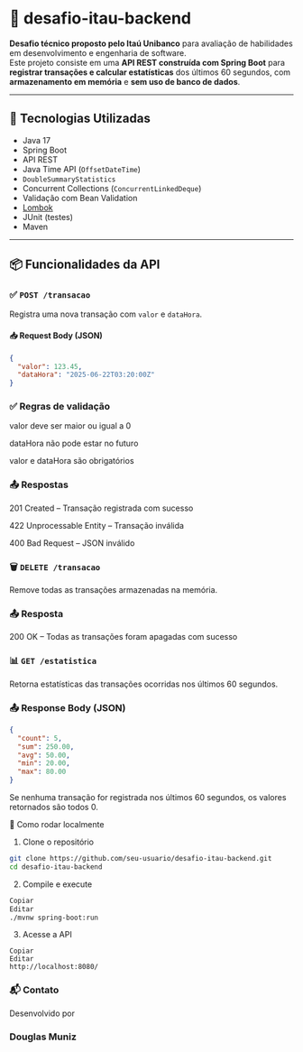 # 🚀 desafio-itau-backend

**Desafio técnico proposto pelo Itaú Unibanco** para avaliação de habilidades em desenvolvimento e engenharia de software.  
Este projeto consiste em uma **API REST construída com Spring Boot** para **registrar transações e calcular estatísticas** dos últimos 60 segundos, com **armazenamento em memória** e **sem uso de banco de dados**.

---

## 📌 Tecnologias Utilizadas

- Java 17  
- Spring Boot  
- API REST  
- Java Time API (`OffsetDateTime`)  
- `DoubleSummaryStatistics`  
- Concurrent Collections (`ConcurrentLinkedDeque`)  
- Validação com Bean Validation  
- [Lombok](https://projectlombok.org/)  
- JUnit (testes)  
- Maven  

---

## 📦 Funcionalidades da API

### ✅ `POST /transacao`

Registra uma nova transação com `valor` e `dataHora`.

#### 📥 Request Body (JSON)

```json
{
  "valor": 123.45,
  "dataHora": "2025-06-22T03:20:00Z"
}
```
### ✅ Regras de validação
valor deve ser maior ou igual a 0

dataHora não pode estar no futuro

valor e dataHora são obrigatórios

### 📤 Respostas
201 Created – Transação registrada com sucesso

422 Unprocessable Entity – Transação inválida

400 Bad Request – JSON inválido

### 🗑️ `DELETE /transacao`
Remove todas as transações armazenadas na memória.

### 📤 Resposta
200 OK – Todas as transações foram apagadas com sucesso

### 📊 `GET /estatistica`
Retorna estatísticas das transações ocorridas nos últimos 60 segundos.

### 📤 Response Body (JSON)
```json
{
  "count": 5,
  "sum": 250.00,
  "avg": 50.00,
  "min": 20.00,
  "max": 80.00
}
```
Se nenhuma transação for registrada nos últimos 60 segundos, os valores retornados são todos 0.

📝 Como rodar localmente
1. Clone o repositório
```bash
git clone https://github.com/seu-usuario/desafio-itau-backend.git
cd desafio-itau-backend
```
2. Compile e execute
```bash
Copiar
Editar
./mvnw spring-boot:run
```
3. Acesse a API
```arduino
Copiar
Editar
http://localhost:8080/
```
### 📬 Contato
Desenvolvido por <h3>Douglas Muniz</h3>
